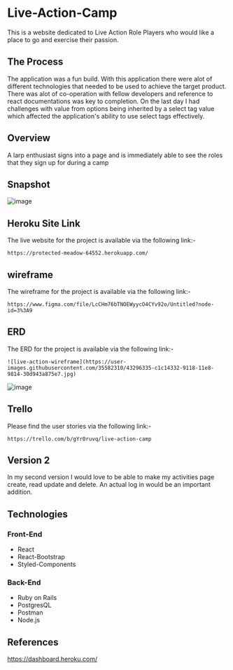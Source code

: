 # Live-Action-Camp
This is a website dedicated to Live Action Role Players who would like a place to go and exercise their passion.

## The Process
The application was a fun build. With this application there were alot of different technologies that needed to be used to achieve the target product. There was alot of co-operation with fellow developers and reference to react documentations was key to completion. On the last day I had challenges with value from options being inherited by a select tag value which affected the application's ability to use select tags effectively. 

## Overview
A larp enthusiast signs into a page and is immediately able to see the roles that they sign up for during a camp
## Snapshot
![image](https://user-images.githubusercontent.com/35582310/42146632-f847150c-7d96-11e8-8ab2-6f95bdef958d.png)

## Heroku Site Link
The live website for the project is available via the following link:-
```
https://protected-meadow-64552.herokuapp.com/

```
## wireframe
The wireframe for the project is available via the following link:-
```
https://www.figma.com/file/LcCHm76bTNOEWyycO4CYv92o/Untitled?node-id=3%3A9
```
## ERD
The ERD for the project is available via the following link:-
```
![live-action-wireframe](https://user-images.githubusercontent.com/35582310/43296335-c1c14332-9118-11e8-9814-30d943a875e7.jpg)
```
![image](https://user-images.githubusercontent.com/35582310/42388408-6a16eb06-8113-11e8-9474-1c2f74768980.png)


## Trello

Please find the user stories via the following link:-
```
https://trello.com/b/gYr0ruvq/live-action-camp
```
## Version 2
In my second version I would love to be able to make my activities page create, read update and delete. An actual log in would be an important addition. 

## Technologies
### Front-End
* React
* React-Bootstrap
* Styled-Components
### Back-End
* Ruby on Rails
* PostgresQL
* Postman 
* Node.js
## References

https://dashboard.heroku.com/
